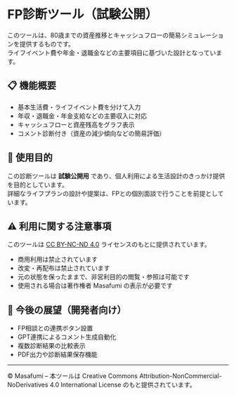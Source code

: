 # FP診断ツール（試験公開）

このツールは、80歳までの資産推移とキャッシュフローの簡易シミュレーションを提供するものです。  
ライフイベント費や年金・退職金などの主要項目に基づいた設計となっています。

## 📋 機能概要

- 基本生活費・ライフイベント費を分けて入力
- 年収・退職金・年金支給などの主要収入に対応
- キャッシュフローと資産残高をグラフ表示
- コメント診断付き（資産の減少傾向などの簡易評価）

## 📝 使用目的

この診断ツールは **試験公開用** であり、個人利用による生活設計のきっかけ提供を目的としています。  
詳細なライフプランの設計や提案は、FPとの個別面談で行うことを前提としています。

## ⚠️ 利用に関する注意事項

このツールは [CC BY-NC-ND 4.0](https://creativecommons.org/licenses/by-nc-nd/4.0/) ライセンスのもとに提供されています。

- 商用利用は禁止されています  
- 改変・再配布は禁止されています  
- 元の状態を保ったままで、非営利目的の閲覧・参照は可能です  
- 使用される場合は著作権者 Masafumi の表示が必要です

## 🧠 今後の展望（開発者向け）

- FP相談との連携ボタン設置
- GPT連携によるコメント生成自動化
- 複数診断結果の比較表示
- PDF出力や診断結果保存機能

---
© Masafumi – 本ツールは Creative Commons Attribution-NonCommercial-NoDerivatives 4.0 International License のもと提供されています。
